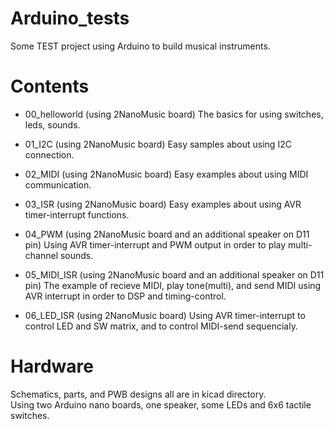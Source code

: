 # Arduino_tests
Some TEST project using Arduino to build musical instruments.  


# Contents
- 00_helloworld (using 2NanoMusic board)
The basics for using switches, leds, sounds.  

- 01_I2C (using 2NanoMusic board)
Easy samples about using I2C connection.  

- 02_MIDI (using 2NanoMusic board)
Easy examples about using MIDI communication.  

- 03_ISR (using 2NanoMusic board)
Easy examples about using AVR timer-interrupt functions.  

- 04_PWM (using 2NanoMusic board and an additional speaker on D11 pin)
Using AVR timer-interrupt and PWM output in order to play multi-channel sounds.  

- 05_MIDI_ISR (using 2NanoMusic board and an additional speaker on D11 pin)
The example of recieve MIDI, play tone(multi), and send MIDI using AVR interrupt in order to DSP and timing-control.  

- 06_LED_ISR (using 2NanoMusic board)
Using AVR timer-interrupt to control LED and SW matrix, and to control MIDI-send sequencialy.  


# Hardware
Schematics, parts, and PWB designs all are in kicad directory.  
Using two Arduino nano boards, one speaker, some LEDs and 6x6 tactile switches.  

